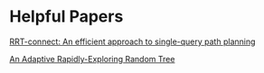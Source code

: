 # Helpful Papers

[RRT-connect: An efficient approach to single-query path planning](https://ieeexplore.ieee.org/document/844730)

[An Adaptive Rapidly-Exploring Random Tree](https://ieeexplore.ieee.org/document/9536671)